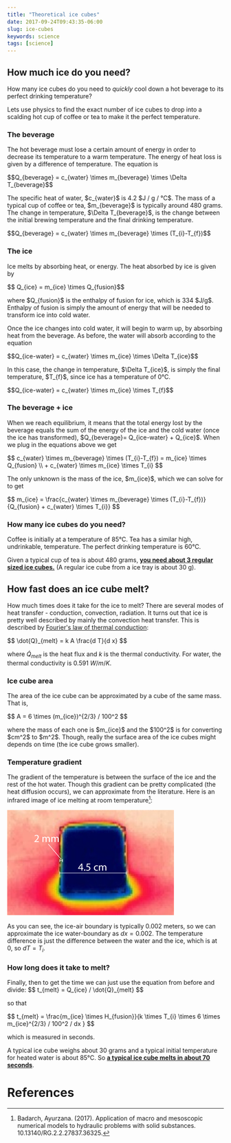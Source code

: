 ```yaml
---
title: "Theoretical ice cubes"
date: 2017-09-24T09:43:35-06:00
slug: ice-cubes
keywords: science
tags: [science]
---
```


<script type="text/javascript" src="https://cdnjs.cloudflare.com/ajax/libs/mathjax/2.7.1/MathJax.js?config=TeX-AMS-MML_HTMLorMML">
</script>
<script type="text/x-mathjax-config">
MathJax.Hub.Config({
  tex2jax: {
    inlineMath: [['$','$'], ['\\(','\\)']],
    displayMath: [['$$','$$'], ['\[','\]']],
    processEscapes: true,
    processEnvironments: true,
    "HTML-CSS": { 
         linebreaks: { automatic: true }
    },
    SVG: { 
         linebreaks: { automatic: true } 
    },
    skipTags: ['script', 'noscript', 'style', 'textarea', 'pre'],
    TeX: { equationNumbers: { autoNumber: "AMS" },
         extensions: ["AMSmath.js", "AMSsymbols.js"] }
  }
});
</script>

<script type="text/x-mathjax-config">
  MathJax.Hub.Queue(function() {
    // Fix <code> tags after MathJax finishes running. This is a
    // hack to overcome a shortcoming of Markdown. Discussion at
    // https://github.com/mojombo/jekyll/issues/199
    var all = MathJax.Hub.getAllJax(), i;
    for(i = 0; i < all.length; i += 1) {
        all[i].SourceElement().parentNode.className += ' has-jax';
    }
});
</script>

## How much ice do you need?

How many ice cubes do you need to *quickly* cool down a hot beverage to its perfect drinking temperature? 

Lets use physics to find the exact number of ice cubes to drop into a scalding hot cup of coffee or tea to make it the perfect temperature.

### The beverage

The hot beverage must lose a certain amount of energy in order to decrease its temperature to a warm temperature. The energy of heat loss is given by a difference of temperature. The equation is

<p>
$$Q_{beverage} = c_{water} \times m_{beverage} \times \Delta T_{beverage}$$
</p>

<p>
The specific heat of water, $c_{water}$ is 4.2 $J / g / °C$. The mass of a typical cup of coffee or tea, $m_{beverage}$  is typically around 480 grams. The change in temperature, $\Delta T_{beverage}$, is the change between the initial brewing temperature and the final drinking temperature.
</p>

<p>
$$Q_{beverage} = c_{water} \times m_{beverage} \times (T_{i}-T_{f})$$
</p>


### The ice

Ice melts by absorbing heat, or energy. The heat absorbed by ice is given by

<p>$$ Q_{ice} = m_{ice} \times Q_{fusion}$$</p>

<p>
where $Q_{fusion}$ is the enthalpy of fusion for ice, which is 334 $J/g$. Enthalpy of fusion is simply the amount of energy that will be needed to transform ice into cold water.
</p>

Once the ice changes into cold water, it will begin to warm up, by absorbing heat from the beverage. As before, the water will absorb according to the equation 

<p>
$$Q_{ice-water} = c_{water} \times m_{ice} \times \Delta T_{ice}$$ 
</p>

<p>
In this case, the change in temperature, $\Delta T_{ice}$, is simply the final temperature, $T_{f}$, since ice has a temperature of 0°C.
</p>

<p>
$$Q_{ice-water} = c_{water} \times m_{ice} \times T_{f}$$ 
</p>

### The beverage + ice

<p>
When we reach equilibrium, it means that the total energy lost by the beverage equals the sum of the energy of the ice and the cold water (once the ice has transformed), $Q_{beverage}= Q_{ice-water} + Q_{ice}$. When we plug in the equations above we get
</p>
$$
c_{water} \times m_{beverage} \times (T_{i}-T_{f}) = m_{ice} \times Q_{fusion} \\
+ c_{water} \times m_{ice} \times T_{i}
$$
<p>
The only unknown is the mass of the ice, $m_{ice}$, which we can solve for to get
</p>

<p>
$$
m_{ice} = \frac{c_{water} \times m_{beverage} \times (T_{i}-T_{f})}{Q_{fusion} + c_{water} \times T_{i}}
$$
</p>


### How many ice cubes do you need? 

Coffee is initially at a temperature of 85°C. Tea has a similar high, undrinkable, temperature. The perfect drinking temperature is 60°C. 

Given a typical cup of tea is about 480 grams, <a href="http://www.wolframalpha.com/input/?i=((4.2+*+480+*+25+%2F+(334+%2B4.2*60))+%2F+(30)"><strong>you need about 3 regular sized ice cubes.</strong></a> (A regular ice cube from a ice tray is about 30 g).

## How fast does an ice cube melt?

How much times does it take for the ice to melt? There are several modes of heat transfer - conduction, convection, radiation. It turns out that ice is pretty well described by mainly the convection heat transfer. This is described by [Fourier's law of thermal conduction](https://en.wikipedia.org/wiki/Thermal_conduction#Differential_form):

<p>
$$  \dot{Q}_{melt} = k A \frac{d T}{d x} $$
</p>

where $\dot{Q}_{melt}$ is the heat flux and $k$ is the thermal conductivity. For water, the thermal conductivity is 0.591 $W / m / K$.

### Ice cube area 

The area of the ice cube can be approximated by a cube of the same mass. That is, 

<p>
$$ A =  6 \times (m_{ice})^{2/3} / 100^2 $$
</p>

<p>
where the mass of each one is $m_{ice}$ and the $100^2$ is for converting $cm^2$ to $m^2$. Though, really the surface area of the ice cubes might depends on time (the ice cube grows smaller).
</p>

### Temperature gradient 

The gradient of the temperature is between the surface of the ice and the rest of the hot water. Though this gradient can be pretty complicated (the heat diffusion occurs), we can approximate from the literature. Here is an infrared image of ice melting at room temperature[^ice]:

![Ice melting infrared](/img/ice.png)


[^ice]: Badarch, Ayurzana. (2017). Application of macro and mesoscopic numerical models to hydraulic problems with solid substances. 10.13140/RG.2.2.27837.36325. 

As you can see, the ice-air boundary is typically 0.002 meters, so we can approximate the ice water-boundary as $dx = 0.002$. The temperature difference is just the difference between the water and the ice, which is at 0, so $dT = T_{i}$.

### How long does it take to melt?

<p>
Finally, then to get the time we can just use the equation from before and divide:
$$ t_{melt} = Q_{ice} / \dot{Q}_{melt} $$
</p>

so that

<p>
$$ t_{melt}  = \frac{m_{ice} \times H_{fusion}}{k \times T_{i} \times 6 \times m_{ice}^{2/3} / 100^2 / dx } $$
</p>

which is measured in seconds.

A typical ice cube weighs about 30 grams and a typical initial temperature for heated water is about 85°C. So <strong><a href="http://www.wolframalpha.com/input/?i=(30+*+334)+%2F+(0.591*+85+*+6+*+30%5E(2%2F3)%2F100%5E2+%2F+0.002))+seconds">a typical ice cube melts in about 70 seconds</a></strong>.

# References
